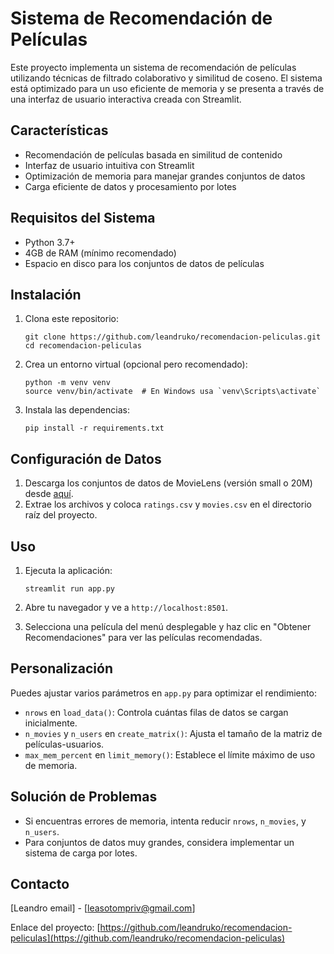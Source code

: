 # Sistema de Recomendación de Películas

Este proyecto implementa un sistema de recomendación de películas utilizando técnicas de filtrado colaborativo y similitud de coseno. El sistema está optimizado para un uso eficiente de memoria y se presenta a través de una interfaz de usuario interactiva creada con Streamlit.

## Características

- Recomendación de películas basada en similitud de contenido
- Interfaz de usuario intuitiva con Streamlit
- Optimización de memoria para manejar grandes conjuntos de datos
- Carga eficiente de datos y procesamiento por lotes

## Requisitos del Sistema

- Python 3.7+
- 4GB de RAM (mínimo recomendado)
- Espacio en disco para los conjuntos de datos de películas

## Instalación

1. Clona este repositorio:
   ```
   git clone https://github.com/leandruko/recomendacion-peliculas.git
   cd recomendacion-peliculas
   ```

2. Crea un entorno virtual (opcional pero recomendado):
   ```
   python -m venv venv
   source venv/bin/activate  # En Windows usa `venv\Scripts\activate`
   ```

3. Instala las dependencias:
   ```
   pip install -r requirements.txt
   ```

## Configuración de Datos

1. Descarga los conjuntos de datos de MovieLens (versión small o 20M) desde [aquí](https://grouplens.org/datasets/movielens/).
2. Extrae los archivos y coloca `ratings.csv` y `movies.csv` en el directorio raíz del proyecto.

## Uso

1. Ejecuta la aplicación:
   ```
   streamlit run app.py
   ```

2. Abre tu navegador y ve a `http://localhost:8501`.

3. Selecciona una película del menú desplegable y haz clic en "Obtener Recomendaciones" para ver las películas recomendadas.

## Personalización

Puedes ajustar varios parámetros en `app.py` para optimizar el rendimiento:

- `nrows` en `load_data()`: Controla cuántas filas de datos se cargan inicialmente.
- `n_movies` y `n_users` en `create_matrix()`: Ajusta el tamaño de la matriz de películas-usuarios.
- `max_mem_percent` en `limit_memory()`: Establece el límite máximo de uso de memoria.

## Solución de Problemas

- Si encuentras errores de memoria, intenta reducir `nrows`, `n_movies`, y `n_users`.
- Para conjuntos de datos muy grandes, considera implementar un sistema de carga por lotes.


## Contacto

[Leandro email] - [leasotompriv@gmail.com]

Enlace del proyecto: [https://github.com/leandruko/recomendacion-peliculas](https://github.com/leandruko/recomendacion-peliculas)
